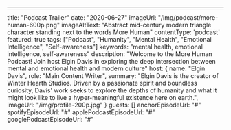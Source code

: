 ---
title: "Podcast Trailer"
date: "2020-06-27"
imageUrl: "/img/podcast/more-human-600p.png"
imageAltText: "Abstract mid-century modern triangle character standing next to the words More Human"
contentType: 'podcast'
featured: true
tags: ["Podcast", "Humanity", "Mental Health", "Emotional Intelligence", "Self-awareness"]
keywords: "mental health, emotional intelligence, self-awareness"
description: "Welcome to the More Human Podcast! Join host Elgin Davis in exploring the deep intersection between mental and emotional health and modern culture"
host: {
    name: "Elgin Davis",
    role: "Main Content Writer",
    summary: "Elgin Davis is the creator of Winter Hearth Studios. Driven by a passionate spirit and boundless curiosity, Davis' work seeks to explore the depths of humanity and what it might look like to live a hyper-meaningful existence here on earth.",
    imageUrl: "/img/profile-200p.jpg" 
}
guests: []
anchorEpisodeUrl: "#"
spotifyEpisodeUrl: "#"
applePodcastEpisodeUrl: "#"
googlePodcastEpisodeUrl: "#"